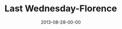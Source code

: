 ---
layout: message
category: message
series: "Go Forth"
title: "Last Wednesday-Florence"
date: 2013-08-28-00-00
message_id: 813
sc-permalink-url: "http://soundcloud.com/crdschurch/last-wednesday-florence-3"
audio: "http://s3.amazonaws.com/crossroads-media/messages/audio/082813_flo_lw.mp3"
audio-duration: "33:13"
tag: 
 - terry-phillips
 - florence
 - crossroads-church
 - last-wednesday
explicit: false
---